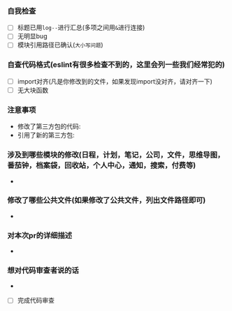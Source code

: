 ### 自我检查
- [ ] 标题已用`log--`进行汇总(多项之间用`&`进行连接)
- [ ] 无明显bug
- [ ] 模块引用路径已确认(`大小写问题`)

### 自查代码格式(eslint有很多检查不到的，这里会列一些我们经常犯的)
- [ ] import对齐(凡是你修改到的文件，如果发现import没对齐，请对齐一下)
- [ ] 无大块函数

### 注意事项
- 修改了第三方包的代码:
- 引用了新的第三方包:

### 涉及到哪些模块的修改(日程，计划，笔记，公司，文件，思维导图，番茄钟，档案袋，回收站，个人中心，通知，搜索，付费等)
-

### 修改了哪些公共文件(如果修改了公共文件，列出文件路径即可)
-

### 对本次pr的详细描述
-

### 想对代码审查者说的话
-

- [ ] 完成代码审查
